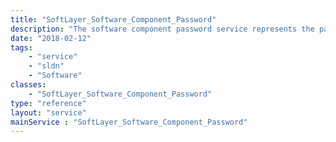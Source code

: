 ```yaml
---
title: "SoftLayer_Software_Component_Password"
description: "The software component password service represents the passwords for a software component, such as an operating system or a control panel. Updating the passwords here will NOT update them on the server itself. "
date: "2018-02-12"
tags:
    - "service"
    - "sldn"
    - "Software"
classes:
    - "SoftLayer_Software_Component_Password"
type: "reference"
layout: "service"
mainService : "SoftLayer_Software_Component_Password"
---
```

